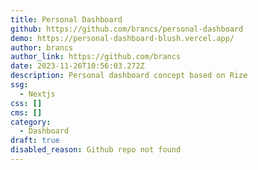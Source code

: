 ```yaml
---
title: Personal Dashboard
github: https://github.com/brancs/personal-dashboard
demo: https://personal-dashboard-blush.vercel.app/
author: brancs
author_link: https://github.com/brancs
date: 2023-11-26T10:56:03.272Z
description: Personal dashboard concept based on Rize
ssg:
  - Nextjs
css: []
cms: []
category:
  - Dashboard
draft: true
disabled_reason: Github repo not found
---
```

